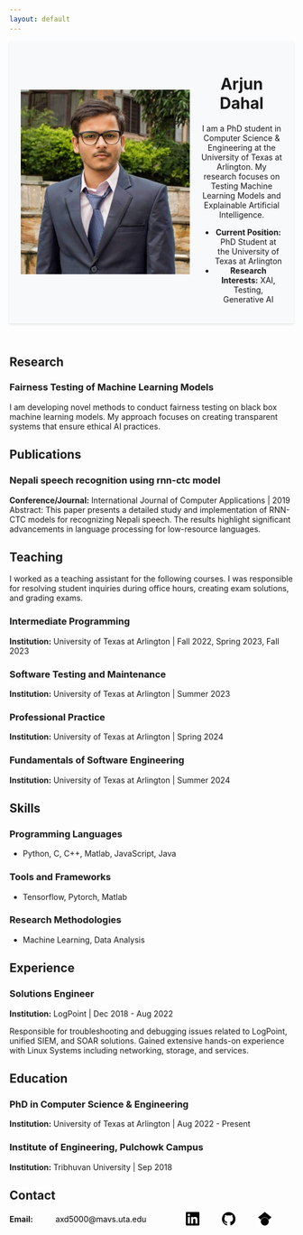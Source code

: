 ```yaml
---
layout: default
---
```


<link rel="stylesheet" type="text/css" href="styles.css">

<header style="background: #f8f9fa; padding: 20px; box-shadow: 0 2px 4px rgba(0,0,0,0.1);">
  <div style="display: flex; align-items: center;">
    <img src="photo.jpg" alt="Arjun Dahal" style="width: 300px; height: auto; margin-right: 20px;">
    <div>
      <h1>Arjun Dahal</h1>
      <p>I am a PhD student in Computer Science & Engineering at the University of Texas at Arlington. My research focuses on Testing Machine Learning Models and Explainable Artificial Intelligence.</p>
      <ul>
        <li><strong>Current Position:</strong> PhD Student at the University of Texas at Arlington</li>
        <li><strong>Research Interests:</strong> XAI, Testing, Generative AI</li>
      </ul>
    </div>
  </div>
</header>


## Research

### Fairness Testing of Machine Learning Models
I am developing novel methods to conduct fairness testing on black box machine learning models. My approach focuses on creating transparent systems that ensure ethical AI practices.



## Publications

### Nepali speech recognition using rnn-ctc model
**Conference/Journal:** International Journal of Computer Applications | 2019
Abstract: This paper presents a detailed study and implementation of RNN-CTC models for recognizing Nepali speech. The results highlight significant advancements in language processing for low-resource languages.



## Teaching

I worked as a teaching assistant for the following courses. I was responsible for resolving student inquiries during office hours, creating exam solutions, and grading exams.

### Intermediate Programming
**Institution:** University of Texas at Arlington | Fall 2022, Spring 2023, Fall 2023

### Software Testing and Maintenance
**Institution:** University of Texas at Arlington | Summer 2023

### Professional Practice
**Institution:** University of Texas at Arlington | Spring 2024

### Fundamentals of Software Engineering
**Institution:** University of Texas at Arlington | Summer 2024




## Skills

### Programming Languages
- Python, C, C++, Matlab, JavaScript, Java

### Tools and Frameworks
- Tensorflow, Pytorch, Matlab

### Research Methodologies
- Machine Learning, Data Analysis 



## Experience

### Solutions Engineer 
**Institution:** LogPoint | Dec 2018 - Aug 2022

Responsible for troubleshooting and debugging issues related to LogPoint, unified SIEM, and SOAR solutions. Gained extensive hands-on experience with Linux Systems including networking, storage, and services.



## Education

### PhD in Computer Science & Engineering
**Institution:** University of Texas at Arlington | Aug 2022 - Present

### Institute of Engineering, Pulchowk Campus
**Institution:** Tribhuvan University | Sep 2018



## Contact

<div style="display: flex; align-items: center; gap: 20px;">
  <!-- Display "Email:" label and email address -->
  <span style="font-weight: bold; margin-right: 20px;">Email:</span>
  <a href="mailto:axd5000@mavs.uta.edu" style="text-decoration: none; color: black; margin-right: 50px;">axd5000@mavs.uta.edu</a>

  <!-- LinkedIn -->
  <a href="https://www.linkedin.com/in/arjdahal/" style="margin-right: 20px;">
    <img src="linkedin.svg" alt="LinkedIn" style="width: 24px; height: 24px; vertical-align: middle;">
  </a>

  <!-- GitHub -->
  <a href="https://github.com/ajdahal" style="margin-right: 20px;">
    <img src="github.svg" alt="GitHub" style="width: 24px; height: 24px; vertical-align: middle;">
  </a>

  <!-- Google Scholar -->
  <a href="https://scholar.google.com/citations?hl=en&user=fI9pyVIAAAAJ">
    <img src="googlescholar.svg" alt="Google Scholar" style="width: 24px; height: 24px; vertical-align: middle;">
  </a>
</div>

